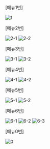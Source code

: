 [메뉴1번]

![1](https://user-images.githubusercontent.com/61142269/81822255-d2460700-956d-11ea-839a-01f3df75be02.png)

[메뉴2번]

![2-1](https://user-images.githubusercontent.com/61142269/81822057-9a3ec400-956d-11ea-9ecc-91249689efd7.png)
![2-2](https://user-images.githubusercontent.com/61142269/81822123-ae82c100-956d-11ea-9b47-f2383598806d.png)

[메뉴3번]

![3-1](https://user-images.githubusercontent.com/61142269/81822322-e7bb3100-956d-11ea-81b8-592c18a0addb.png)
![3-2](https://user-images.githubusercontent.com/61142269/81822328-eab62180-956d-11ea-82a3-73e246dc542b.png)

[메뉴4번]

![4-1](https://user-images.githubusercontent.com/61142269/81822368-f86ba700-956d-11ea-845a-d09680661678.png)
![4-2](https://user-images.githubusercontent.com/61142269/81822373-fa356a80-956d-11ea-9b9d-af590daedd06.png)

[메뉴5번]

![5-1](https://user-images.githubusercontent.com/61142269/81822456-1802cf80-956e-11ea-9714-80bd1453e014.png)
![5-2](https://user-images.githubusercontent.com/61142269/81822495-281aaf00-956e-11ea-9ae6-47856854e356.png)

[메뉴6번]

![6-1](https://user-images.githubusercontent.com/61142269/81822538-3668cb00-956e-11ea-88a9-c3481e2de3d5.png)
![6-2](https://user-images.githubusercontent.com/61142269/81822544-38328e80-956e-11ea-9d3d-09d04a0624e3.png)
![6-3](https://user-images.githubusercontent.com/61142269/81822546-3963bb80-956e-11ea-856b-16035c03b404.png)

[메뉴0번]

![0](https://user-images.githubusercontent.com/61142269/81821208-91012780-956c-11ea-8b04-b384f7c2e3fb.png)
